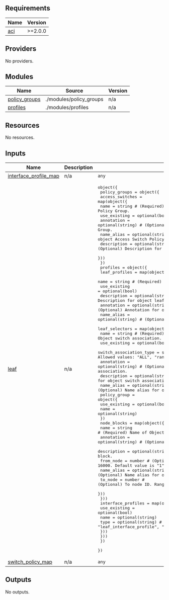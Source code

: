 <!-- BEGIN_TF_DOCS -->
## Requirements

| Name | Version |
|------|---------|
| <a name="requirement_aci"></a> [aci](#requirement\_aci) | >=2.0.0 |

## Providers

No providers.

## Modules

| Name | Source | Version |
|------|--------|---------|
| <a name="module_policy_groups"></a> [policy\_groups](#module\_policy\_groups) | ./modules/policy_groups | n/a |
| <a name="module_profiles"></a> [profiles](#module\_profiles) | ./modules/profiles | n/a |

## Resources

No resources.

## Inputs

| Name | Description | Type | Default | Required |
|------|-------------|------|---------|:--------:|
| <a name="input_interface_profile_map"></a> [interface\_profile\_map](#input\_interface\_profile\_map) | n/a | `any` | n/a | yes |
| <a name="input_leaf"></a> [leaf](#input\_leaf) | n/a | <pre>object({<br>    policy_groups = object({<br>      access_switches = map(object({<br>        name          = string # (Required) Name of object Access Switch Policy Group.<br>        use_existing  = optional(bool)<br>        annotation    = optional(string) # (Optional) Annotation of object Access Switch Policy Group.<br>        name_alias    = optional(string) # (Optional) Name alias for object Access Switch Policy Group.<br>        description   = optional(string) # (Optional) Description for object Access Switch Policy Group.<br>      }))<br>    })<br>    profiles = object({<br>      leaf_profiles = map(object({<br>        name                = string # (Required) Name of Object leaf profile.<br>        use_existing        = optional(bool)<br>        description         = optional(string) # (Optional) Description for object leaf profile.<br>        annotation          = optional(string) # (Optional) Annotation for object leaf profile.<br>        name_alias          = optional(string) # (Optional) Name alias for object leaf profile.<br>        leaf_selectors  = map(object({<br>          name                    = string # (Required) Name of Object switch association.<br>          use_existing            = optional(bool)<br>          switch_association_type = string # (Required) The leaf selector type. Allowed values: "ALL", "range", "ALL_IN_POD".<br>          annotation              = optional(string) # (Optional) Annotation for object switch association.<br>          description             = optional(string) # (Optional) Description for object switch association.<br>          name_alias              = optional(string) # (Optional) Name alias for object switch association.<br>          policy_group            = object({<br>            use_existing  = optional(bool)<br>            name          = optional(string)<br>            })<br>          node_blocks = map(object({<br>            name        = string # (Required) Name of Object node block.<br>            annotation  = optional(string) # (Optional) Annotation for object node block.<br>            description = optional(string) # (Optional) Description for object node block.<br>            from_node   = number # (Optional) From Node ID. Range from 1 to 16000. Default value is "1".<br>            name_alias  = optional(string) # (Optional) Name alias for object node block.<br>            to_node     = number # (Optional) To node ID. Range from 1 to 16000. Default value is "1".<br>          }))<br>        }))<br>        interface_profiles  = map(object({<br>          use_existing  = optional(bool)<br>          name          = optional(string)<br>          type          = optional(string) # "leaf_interface_profile", "fex_profile"<br>        }))<br>      }))<br>    })<br>  })</pre> | n/a | yes |
| <a name="input_switch_policy_map"></a> [switch\_policy\_map](#input\_switch\_policy\_map) | n/a | `any` | n/a | yes |

## Outputs

No outputs.
<!-- END_TF_DOCS -->